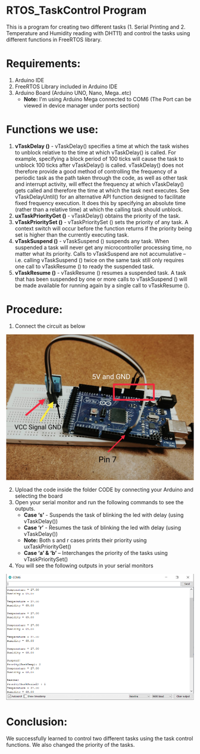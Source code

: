 # RTOS_TaskControl Program
This is a program for creating two different tasks (1. Serial Printing and 2. Temperature and Humidity reading with DHT11) and control the tasks using different functions in FreeRTOS library.

# Requirements: 
1. Arduino IDE
2. FreeRTOS Library included in Arduino IDE
3. Arduino Board (Arduino UNO, Nano, Mega..etc) 
   * **Note:** I'm using Arduino Mega connected to COM6 (The Port can be viewed in device manager under ports section) 

# Functions we use:
1. **vTaskDelay ()**  - vTaskDelay() specifies a time at which the task wishes to unblock relative to the time at which vTaskDelay() is called. For example, specifying a block period of 100 ticks will cause the task to unblock 100 ticks after vTaskDelay() is called. vTaskDelay() does not therefore provide a good method of controlling the frequency of a periodic task as the path taken through the code, as well as other task and interrupt activity, will effect the frequency at which vTaskDelay() gets called and therefore the time at which the task next executes. See vTaskDelayUntil() for an alternative API function designed to facilitate fixed frequency execution. It does this by specifying an absolute time (rather than a relative time) at which the calling task should unblock.
2. **uxTaskPriorityGet ()** - vTaskDelay() obtains the priority of the task.
3. **vTaskPrioritySet ()** - vTaskPrioritySet () sets the priority of any task. A context switch will occur before the function returns if the priority being set is higher than the currently executing task.
4. **vTaskSuspend ()** - vTaskSuspend () suspends any task. When suspended a task will never get any microcontroller processing time, no matter what its priority. Calls to vTaskSuspend are not accumulative – i.e. calling vTaskSuspend () twice on the same task still only requires one call to vTaskResume () to ready the suspended task.
5. **vTaskResume ()** - vTaskResume () resumes a suspended task. A task that has been suspended by one or more calls to vTaskSuspend () will be made available for running again by a single call to vTaskResume ().

# Procedure:
1. Connect the circuit as below

![Image of Circuit](screenshots/image1.jpeg)

2. Upload the code inside the folder CODE by connecting your Arduino and selecting the board
3. Open your serial monitor and run the following commands to see the outputs.
   * **Case ‘s’** - Suspends the task of blinking the led with delay (using vTaskDelay())
   * **Case ‘r’** - Resumes the task of blinking the led with delay (using vTaskDelay())
   * **Note:** Both s and r cases prints their priority using uxTaskPriorityGet()
   * **Case ‘a’ & ‘b’** – Interchanges the priority of the tasks using vTaskPrioritySet()
4. You will see the following outputs in your serial monitors

![Image of SerialMonitor](screenshots/image2.PNG)

# Conclusion: 
We successfully learned to control two different tasks using the task control functions. We also changed the priority of the tasks.
